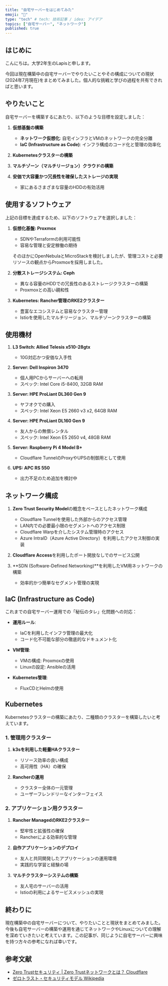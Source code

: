 ```yaml
---
title: "自宅サーバーをはじめてみた"
emoji: "🐙"
type: "tech" # tech: 技術記事 / idea: アイデア
topics: ["自宅サーバー", "ネットワーク"]
published: true
---
```


## はじめに

こんにちは。大学2年生のLapisと申します。

今回は現在構築中の自宅サーバーでやりたいことやその構成についての現状(2024年7月現在)をまとめてみました。個人的な挑戦と学びの過程を共有できればと思います。

## やりたいこと

自宅サーバーを構築するにあたり、以下のような目標を設定しました：

1. **仮想基盤の構築**
   - **ネットワーク仮想化**: 自宅インフラとVMのネットワークの完全分離
   - **IaC (Infrastructure as Code)**: インフラ構成のコード化と管理の効率化

2. **Kubernetesクラスターの構築**

3. **マルチゾーン（マルチリージョン）クラウドの構築**

4. **安価で大容量かつ冗長性を確保したストレージの実現**
   - 家にあるさまざまな容量のHDDの有効活用

## 使用するソフトウェア

上記の目標を達成するため、以下のソフトウェアを選択しました：

1. **仮想化基盤: Proxmox**
   - SDNやTerraformの利用可能性
   - 容易な管理と安定稼働の期待

   そのほかにOpenNebulaとMicroStackを検討しましたが、管理コストと必要リソースの観点からProxmoxを採用しました。

2. **分散ストレージシステム: Ceph**
   - 異なる容量のHDDでの冗長性のあるストレージクラスターの構築
   - Proxmoxとの高い親和性

3. **Kubernetes: Rancher管理のRKE2クラスター**
   - 豊富なエコシステムと容易なクラスター管理
   - Istioを使用したマルチリージョン、マルチゾーンクラスターの構築

## 使用機材

1. **L3 Switch: Allied Telesis x510-28gtx**
   - 10G対応かつ安価な入手性

2. **Server: Dell Inspiron 3470**
   - 個人用PCからサーバーへの転用
   - スペック: Intel Core i5-8400, 32GB RAM

3. **Server: HPE ProLiant DL360 Gen 9**
   - ヤフオクでの購入
   - スペック: Intel Xeon E5 2660 v3 x2, 64GB RAM

4. **Server: HPE ProLiant DL160 Gen 9**
   - 友人からの無償レンタル
   - スペック: Intel Xeon E5 2650 v4, 48GB RAM

5. **Server: Raspberry Pi 4 Model B+**
   - Cloudflare TunnelのProxyやUPSの制御用として使用

6. **UPS: APC RS 550**
   - 出力不足のため追加を検討中

## ネットワーク構成

1. **Zero Trust Security Model**の概念をベースとしたネットワーク構成
   - Cloudflare Tunnelを使用した外部からのアクセス管理
   - LAN内での必要最小限のセグメントへのアクセス制限
   - Cloudflare Warpを介したシステム管理時のアクセス
   - Azure IntraID（Azure Active Directory）を利用したアクセス制御の実装

2. **Cloudflare Access**を利用したポート開放なしでのサービス公開

3. **SDN (Software-Defined Networking)**を利用したVM用ネットワークの構築
   - 効率的かつ簡単なセグメント管理の実現

## IaC (Infrastructure as Code)

これまでの自宅サーバー運用での「秘伝のタレ」化問題への対応：

- **運用ルール**:
  - IaCを利用したインフラ管理の最大化
  - コード化不可能な部分の徹底的なドキュメント化

- **VM管理**:
  - VMの構成: Proxmoxの使用
  - Linuxの設定: Ansibleの活用

- **Kubernetes管理**:
  - FluxCDとHelmの使用

## Kubernetes

Kubernetesクラスターの構築にあたり、二種類のクラスターを構築したいと考えています。

### 1. 管理用クラスター

1. **k3sを利用した軽量HAクラスター**
   - リソース効率の良い構成
   - 高可用性（HA）の確保

2. **Rancherの運用**
   - クラスター全体の一元管理
   - ユーザーフレンドリーなインターフェイス

### 2. アプリケーション用クラスター

1. **Rancher ManagedのRKE2クラスター**
   - 堅牢性と拡張性の確保
   - Rancherによる効率的な管理

2. **自作アプリケーションのデプロイ**
   - 友人と共同開発したアプリケーションの運用環境
   - 実践的な学習と経験の場

3. **マルチクラスターシステムの構築**
   - 友人宅のサーバーの活用
   - Istioの利用によるサービスメッシュの実現

## 終わりに

現在構築中の自宅サーバーについて、やりたいことと現状をまとめてみました。今後も自宅サーバーの構築や運用を通じてネットワークやLinuxについての理解を深めていきたいと考えています。この記事が、同じように自宅サーバーに興味を持つ方々の参考になれば幸いです。

## 参考文献

- [Zero Trustセキュリティ | Zero Trustネットワークとは？ Cloudflare](https://www.cloudflare.com/ja-jp/learning/security/glossary/what-is-zero-trust/)
- [ゼロトラスト・セキュリティモデル Wikipedia](https://ja.wikipedia.org/wiki/ゼロトラスト・セキュリティモデル)
